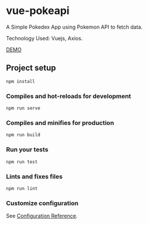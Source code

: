 # vue-pokeapi
A Simple Pokedex App using Pokemon API to fetch data.

Technology Used:
Vuejs, Axios.

[DEMO](https://renztp.github.io/vue-pokemonApi/)

## Project setup
```
npm install
```

### Compiles and hot-reloads for development
```
npm run serve
```

### Compiles and minifies for production
```
npm run build
```

### Run your tests
```
npm run test
```

### Lints and fixes files
```
npm run lint
```

### Customize configuration
See [Configuration Reference](https://cli.vuejs.org/config/).
